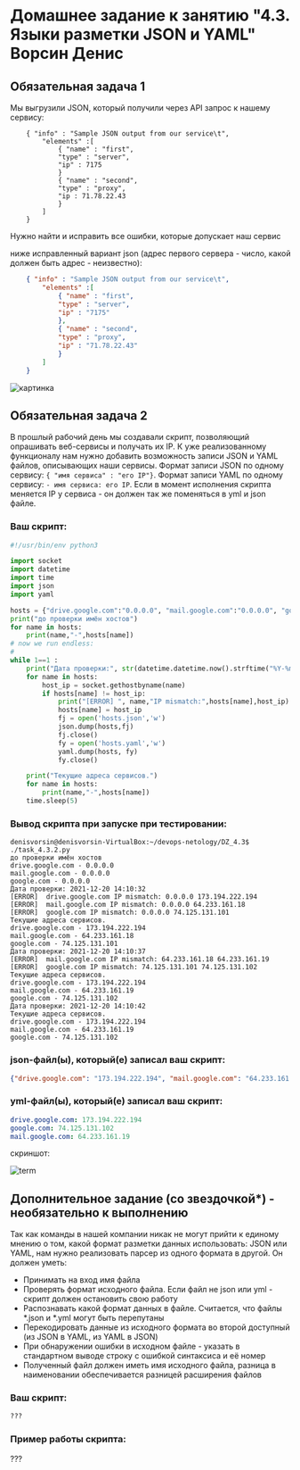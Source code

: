 # Домашнее задание к занятию "4.3. Языки разметки JSON и YAML" Ворсин Денис


## Обязательная задача 1
Мы выгрузили JSON, который получили через API запрос к нашему сервису:
```
    { "info" : "Sample JSON output from our service\t",
        "elements" :[
            { "name" : "first",
            "type" : "server",
            "ip" : 7175 
            }
            { "name" : "second",
            "type" : "proxy",
            "ip : 71.78.22.43
            }
        ]
    }
```
  Нужно найти и исправить все ошибки, которые допускает наш сервис

  ниже исправленный вариант json (адрес первого сервера - число, какой должен быть адрес - неизвестно):

```json
    { "info" : "Sample JSON output from our service\t",
        "elements" :[
            { "name" : "first",
            "type" : "server",
            "ip" : "7175" 
            },
            { "name" : "second",
            "type" : "proxy",
            "ip" : "71.78.22.43"
            }
        ]
    }
```

![картинка]()

## Обязательная задача 2
В прошлый рабочий день мы создавали скрипт, позволяющий опрашивать веб-сервисы и получать их IP. К уже реализованному функционалу нам нужно добавить возможность записи JSON и YAML файлов, описывающих наши сервисы. Формат записи JSON по одному сервису: `{ "имя сервиса" : "его IP"}`. Формат записи YAML по одному сервису: `- имя сервиса: его IP`. Если в момент исполнения скрипта меняется IP у сервиса - он должен так же поменяться в yml и json файле.

### Ваш скрипт:
```python
#!/usr/bin/env python3

import socket
import datetime
import time
import json
import yaml

hosts = {"drive.google.com":"0.0.0.0", "mail.google.com":"0.0.0.0", "google.com":"0.0.0.0"}
print("до проверки имён хостов")
for name in hosts:
    print(name,"-",hosts[name])
# now we run endless:
#
while 1==1 :
    print("Дата проверки:", str(datetime.datetime.now().strftime("%Y-%m-%d %H:%M:%S")))
    for name in hosts:
        host_ip = socket.gethostbyname(name)
        if hosts[name] != host_ip:
            print("[ERROR] ", name,"IP mismatch:",hosts[name],host_ip)
            hosts[name] = host_ip
            fj = open('hosts.json','w')
            json.dump(hosts,fj)
            fj.close()
            fy = open('hosts.yaml','w')
            yaml.dump(hosts, fy)
            fy.close()

    print("Текущие адреса сервисов.")
    for name in hosts:
        print(name,"-",hosts[name])
    time.sleep(5)
```

### Вывод скрипта при запуске при тестировании:
```
denisvorsin@denisvorsin-VirtualBox:~/devops-netology/DZ_4.3$ ./task_4.3.2.py 
до проверки имён хостов
drive.google.com - 0.0.0.0
mail.google.com - 0.0.0.0
google.com - 0.0.0.0
Дата проверки: 2021-12-20 14:10:32
[ERROR]  drive.google.com IP mismatch: 0.0.0.0 173.194.222.194
[ERROR]  mail.google.com IP mismatch: 0.0.0.0 64.233.161.18
[ERROR]  google.com IP mismatch: 0.0.0.0 74.125.131.101
Текущие адреса сервисов.
drive.google.com - 173.194.222.194
mail.google.com - 64.233.161.18
google.com - 74.125.131.101
Дата проверки: 2021-12-20 14:10:37
[ERROR]  mail.google.com IP mismatch: 64.233.161.18 64.233.161.19
[ERROR]  google.com IP mismatch: 74.125.131.101 74.125.131.102
Текущие адреса сервисов.
drive.google.com - 173.194.222.194
mail.google.com - 64.233.161.19
google.com - 74.125.131.102
Дата проверки: 2021-12-20 14:10:42
Текущие адреса сервисов.
drive.google.com - 173.194.222.194
mail.google.com - 64.233.161.19
google.com - 74.125.131.102
```

### json-файл(ы), который(е) записал ваш скрипт:
```json
{"drive.google.com": "173.194.222.194", "mail.google.com": "64.233.161.19", "google.com": "74.125.131.102"}
```

### yml-файл(ы), который(е) записал ваш скрипт:
```yaml
drive.google.com: 173.194.222.194
google.com: 74.125.131.102
mail.google.com: 64.233.161.19
```
скриншот:

![term]()

## Дополнительное задание (со звездочкой*) - необязательно к выполнению

Так как команды в нашей компании никак не могут прийти к единому мнению о том, какой формат разметки данных использовать: JSON или YAML, нам нужно реализовать парсер из одного формата в другой. Он должен уметь:
   * Принимать на вход имя файла
   * Проверять формат исходного файла. Если файл не json или yml - скрипт должен остановить свою работу
   * Распознавать какой формат данных в файле. Считается, что файлы *.json и *.yml могут быть перепутаны
   * Перекодировать данные из исходного формата во второй доступный (из JSON в YAML, из YAML в JSON)
   * При обнаружении ошибки в исходном файле - указать в стандартном выводе строку с ошибкой синтаксиса и её номер
   * Полученный файл должен иметь имя исходного файла, разница в наименовании обеспечивается разницей расширения файлов

### Ваш скрипт:
```python
???
```

### Пример работы скрипта:
???
